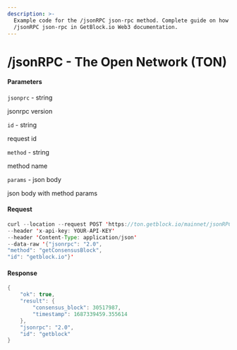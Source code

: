 ```yaml
---
description: >-
  Example code for the /jsonRPC json-rpc method. Сomplete guide on how to use
  /jsonRPC json-rpc in GetBlock.io Web3 documentation.
---
```


# /jsonRPC - The Open Network (TON)

#### Parameters

`jsonprc` - string

jsonrpc version

`id` - string

request id

`method` - string

method name

`params` - json body

json body with method params

#### Request

```java
curl --location --request POST 'https://ton.getblock.io/mainnet/jsonRPC' 
--header 'x-api-key: YOUR-API-KEY' 
--header 'Content-Type: application/json'
--data-raw '{"jsonrpc": "2.0",
"method": "getConsensusBlock",
"id": "getblock.io"}'
```

#### Response

```java
{
    "ok": true,
    "result": {
        "consensus_block": 30517987,
        "timestamp": 1687339459.355614
    },
    "jsonrpc": "2.0",
    "id": "getblock"
}
```
